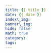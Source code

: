 ```yaml
---
title: {{ title }}
date: {{ date }}
index\_img: 
banner\_img: 
hide: false
math: true
category:
tags:
---
```

